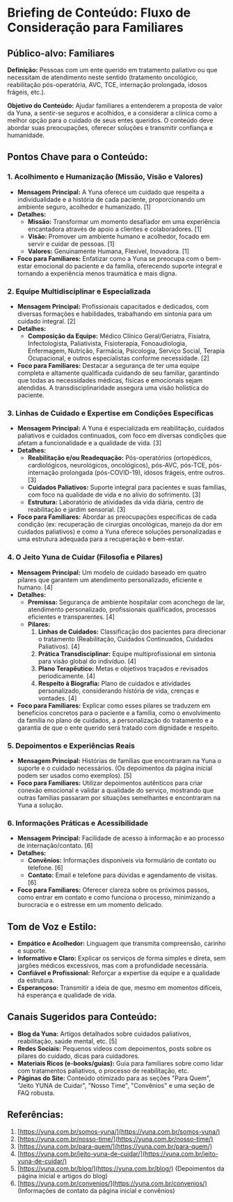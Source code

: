 # Briefing de Conteúdo: Fluxo de Consideração para Familiares

## Público-alvo: Familiares

**Definição:** Pessoas com um ente querido em tratamento paliativo ou que necessitam de atendimento neste sentido (tratamento oncológico, reabilitação pós-operatória, AVC, TCE, internação prolongada, idosos frágeis, etc.).

**Objetivo do Conteúdo:** Ajudar familiares a entenderem a proposta de valor da Yuna, a sentir-se seguros e acolhidos, e a considerar a clínica como a melhor opção para o cuidado de seus entes queridos. O conteúdo deve abordar suas preocupações, oferecer soluções e transmitir confiança e humanidade.

## Pontos Chave para o Conteúdo:

### 1. Acolhimento e Humanização (Missão, Visão e Valores)

*   **Mensagem Principal:** A Yuna oferece um cuidado que respeita a individualidade e a história de cada paciente, proporcionando um ambiente seguro, acolhedor e humanizado. [1]
*   **Detalhes:**
    *   **Missão:** Transformar um momento desafiador em uma experiência encantadora através de apoio a clientes e colaboradores. [1]
    *   **Visão:** Promover um ambiente humano e acolhedor, focado em servir e cuidar de pessoas. [1]
    *   **Valores:** Genuinamente Humana, Flexível, Inovadora. [1]
*   **Foco para Familiares:** Enfatizar como a Yuna se preocupa com o bem-estar emocional do paciente e da família, oferecendo suporte integral e tornando a experiência menos traumática e mais digna.

### 2. Equipe Multidisciplinar e Especializada

*   **Mensagem Principal:** Profissionais capacitados e dedicados, com diversas formações e habilidades, trabalhando em sintonia para um cuidado integral. [2]
*   **Detalhes:**
    *   **Composição da Equipe:** Médico Clínico Geral/Geriatra, Fisiatra, Infectologista, Paliativista, Fisioterapia, Fonoaudiologia, Enfermagem, Nutrição, Farmácia, Psicologia, Serviço Social, Terapia Ocupacional, e outros especialistas conforme necessidade. [2]
*   **Foco para Familiares:** Destacar a segurança de ter uma equipe completa e altamente qualificada cuidando de seu familiar, garantindo que todas as necessidades médicas, físicas e emocionais sejam atendidas. A transdisciplinaridade assegura uma visão holística do paciente.

### 3. Linhas de Cuidado e Expertise em Condições Específicas

*   **Mensagem Principal:** A Yuna é especializada em reabilitação, cuidados paliativos e cuidados continuados, com foco em diversas condições que afetam a funcionalidade e a qualidade de vida. [3]
*   **Detalhes:**
    *   **Reabilitação e/ou Readequação:** Pós-operatórios (ortopédicos, cardiológicos, neurológicos, oncológicos), pós-AVC, pós-TCE, pós-internação prolongada (pós-COVID-19), idosos frágeis, entre outros. [3]
    *   **Cuidados Paliativos:** Suporte integral para pacientes e suas famílias, com foco na qualidade de vida e no alívio do sofrimento. [3]
    *   **Estrutura:** Laboratório de atividades da vida diária, centro de reabilitação e jardim sensorial. [3]
*   **Foco para Familiares:** Abordar as preocupações específicas de cada condição (ex: recuperação de cirurgias oncológicas, manejo da dor em cuidados paliativos) e como a Yuna oferece soluções personalizadas e uma estrutura adequada para a recuperação e bem-estar.

### 4. O Jeito Yuna de Cuidar (Filosofia e Pilares)

*   **Mensagem Principal:** Um modelo de cuidado baseado em quatro pilares que garantem um atendimento personalizado, eficiente e humano. [4]
*   **Detalhes:**
    *   **Premissa:** Segurança de ambiente hospitalar com aconchego de lar, atendimento personalizado, profissionais qualificados, processos eficientes e transparentes. [4]
    *   **Pilares:**
        1.  **Linhas de Cuidados:** Classificação dos pacientes para direcionar o tratamento (Reabilitação, Cuidados Continuados, Cuidados Paliativos). [4]
        2.  **Prática Transdisciplinar:** Equipe multiprofissional em sintonia para visão global do indivíduo. [4]
        3.  **Plano Terapêutico:** Metas e objetivos traçados e revisados periodicamente. [4]
        4.  **Respeito à Biografia:** Plano de cuidados e atividades personalizado, considerando história de vida, crenças e vontades. [4]
*   **Foco para Familiares:** Explicar como esses pilares se traduzem em benefícios concretos para o paciente e a família, como o envolvimento da família no plano de cuidados, a personalização do tratamento e a garantia de que o ente querido será tratado com dignidade e respeito.

### 5. Depoimentos e Experiências Reais

*   **Mensagem Principal:** Histórias de famílias que encontraram na Yuna o suporte e o cuidado necessários. (Os depoimentos da página inicial podem ser usados como exemplos). [5]
*   **Foco para Familiares:** Utilizar depoimentos autênticos para criar conexão emocional e validar a qualidade do serviço, mostrando que outras famílias passaram por situações semelhantes e encontraram na Yuna a solução.

### 6. Informações Práticas e Acessibilidade

*   **Mensagem Principal:** Facilidade de acesso à informação e ao processo de internação/contato. [6]
*   **Detalhes:**
    *   **Convênios:** Informações disponíveis via formulário de contato ou telefone. [6]
    *   **Contato:** Email e telefone para dúvidas e agendamento de visitas. [6]
*   **Foco para Familiares:** Oferecer clareza sobre os próximos passos, como entrar em contato e como funciona o processo, minimizando a burocracia e o estresse em um momento delicado.

## Tom de Voz e Estilo:

*   **Empático e Acolhedor:** Linguagem que transmita compreensão, carinho e suporte.
*   **Informativo e Claro:** Explicar os serviços de forma simples e direta, sem jargões médicos excessivos, mas com a profundidade necessária.
*   **Confiável e Profissional:** Reforçar a expertise da equipe e a qualidade da estrutura.
*   **Esperançoso:** Transmitir a ideia de que, mesmo em momentos difíceis, há esperança e qualidade de vida.

## Canais Sugeridos para Conteúdo:

*   **Blog da Yuna:** Artigos detalhados sobre cuidados paliativos, reabilitação, saúde mental, etc. [5]
*   **Redes Sociais:** Pequenos vídeos com depoimentos, posts sobre os pilares do cuidado, dicas para cuidadores.
*   **Materiais Ricos (e-books/guias):** Guia para familiares sobre como lidar com tratamentos paliativos, o processo de reabilitação, etc.
*   **Páginas do Site:** Conteúdo otimizado para as seções "Para Quem", "Jeito YUNA de Cuidar", "Nosso Time", "Convênios" e uma seção de FAQ robusta.

## Referências:

1.  [https://yuna.com.br/somos-yuna/](https://yuna.com.br/somos-yuna/)
2.  [https://yuna.com.br/nosso-time/](https://yuna.com.br/nosso-time/)
3.  [https://yuna.com.br/para-quem/](https://yuna.com.br/para-quem/)
4.  [https://yuna.com.br/jeito-yuna-de-cuidar/](https://yuna.com.br/jeito-yuna-de-cuidar/)
5.  [https://yuna.com.br/blog/](https://yuna.com.br/blog/) (Depoimentos da página inicial e artigos do blog)
6.  [https://yuna.com.br/convenios/](https://yuna.com.br/convenios/) (Informações de contato da página inicial e convênios)

